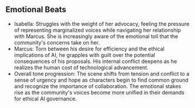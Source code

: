 ## Emotional Beats
- Isabella: Struggles with the weight of her advocacy, feeling the pressure of representing marginalized voices while navigating her relationship with Marcus. She is increasingly aware of the emotional toll that the community's concerns take on her.
- Marcus: Torn between his desire for efficiency and the ethical implications of AI, he grapples with guilt over the potential consequences of his proposals. His internal conflict deepens as he realizes the human cost of technological advancement.
- Overall tone progression: The scene shifts from tension and conflict to a sense of urgency and hope as characters begin to find common ground and recognize the importance of collaboration. The emotional stakes rise as the community's voices become more unified in their demands for ethical AI governance.
